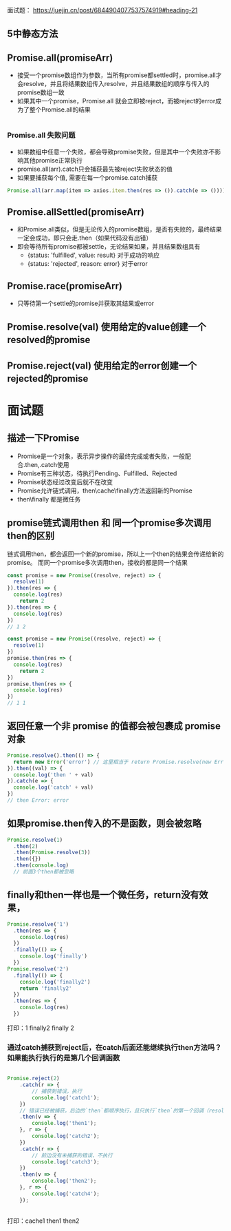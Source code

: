 
面试题：
https://juejin.cn/post/6844904077537574919#heading-21
## 5中静态方法
## Promise.all(promiseArr)
+ 接受一个promise数组作为参数，当所有promise都settled时，promise.all才会resolve，并且将结果数组传入resolve，并且结果数组的顺序与传入的promise数组一致
+ 如果其中一个promise，Promise.all 就会立即被reject，而被reject的error成为了整个Promise.all的结果
```js

```
### Promise.all 失败问题
+ 如果数组中任意一个失败，都会导致promise失败，但是其中一个失败亦不影响其他promise正常执行
+ promise.all(arr).catch只会捕获最先被reject失败状态的值
+ 如果要捕获每个值, 需要在每一个promise.catch捕获
```js
Promise.all(arr.map(item => axios.item.then(res => ()).catch(e => ())))
```

## Promise.allSettled(promiseArr)
+ 和Promise.all类似，但是无论传入的promise数组，是否有失败的，最终结果一定会成功，即只会走.then（如果代码没有出错）
+ 即会等待所有promise都被settle，无论结果如果，并且结果数组具有 
  + {status: 'fulfilled', value: result} 对于成功的响应
  + {status: 'rejected', reason: error} 对于error


## Promise.race(promiseArr)
+ 只等待第一个settle的promise并获取其结果或error


## Promise.resolve(val) 使用给定的value创建一个resolved的promise
## Promise.reject(val) 使用给定的error创建一个rejected的promise


# 面试题
## 描述一下Promise
+ Promise是一个对象，表示异步操作的最终完成或者失败，一般配合.then,.catch使用
+ Promise有三种状态，待执行Pending、Fulfilled、Rejected
+ Promise状态经过改变后就不在改变
+ Promise允许链式调用，then\cache\finally方法返回新的Promise
+ then\finally 都是微任务

## promise链式调用then 和 同一个promise多次调用then的区别
链式调用then，都会返回一个新的promise，所以上一个then的结果会传递给新的promise。
而同一个promise多次调用then，接收的都是同一个结果
```js
const promise = new Promise((resolve, reject) => {
  resolve(1)
}).then(res => {
  console.log(res)
    return 2
}).then(res => {
  console.log(res)
})
// 1 2

const promise = new Promise((resolve, reject) => {
  resolve(1)
})
promise.then(res => {
  console.log(res)
    return 2
})
promise.then(res => {
  console.log(res)
})
// 1 1
```
## 返回任意一个非 promise 的值都会被包裹成 promise 对象
```js
Promise.resolve().then(() => {
  return new Error('error') // 这里相当于 return Promise.resolve(new Error)
}).then((val) => {
  console.log('then ' + val)
}).catch(e => {
  console.log('catch' + val)
})
// then Error: error
```

## 如果promise.then传入的不是函数，则会被忽略
```js
Promise.resolve(1)
  .then(2)
  .then(Promise.resolve(3))
  .then({})
  .then(console.log)
  // 前面3个then都被忽略
```

## finally和then一样也是一个微任务，return没有效果，
```js
Promise.resolve('1')
  .then(res => {
    console.log(res)
  })
  .finally(() => {
    console.log('finally')
  })
Promise.resolve('2')
  .finally(() => {
    console.log('finally2')
  	return 'finally2'
  })
  .then(res => {
    console.log(res)
  })
```
打印：1 finally2 finally 2

### 通过catch捕获到reject后，在catch后面还能继续执行then方法吗？如果能执行执行的是第几个回调函数

```js

Promise.reject(2)
    .catch(r => {
        // 捕获到错误，执行
        console.log('catch1');
    })
    // 错误已经被捕获，后边的`then`都顺序执行，且只执行`then`的第一个回调（resolve的回调）
    .then(v => {
        console.log('then1');
    }, r => {
        console.log('catch2');
    })
    .catch(r => {
        // 前边没有未捕获的错误，不执行
        console.log('catch3');
    })
    .then(v => {
        console.log('then2');
    }, r => {
        console.log('catch4');
    });
    
```
打印：cache1 then1 then2